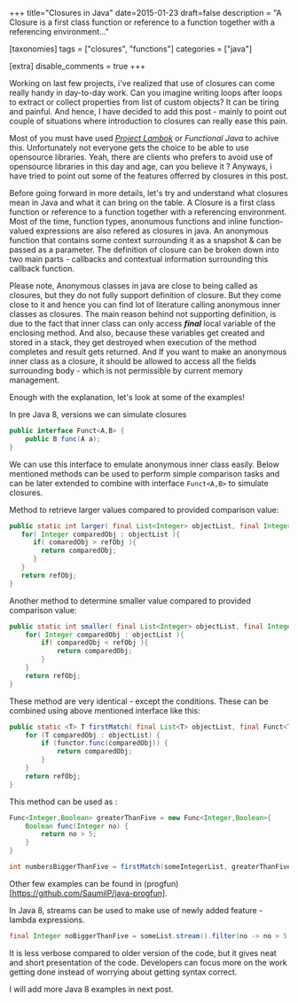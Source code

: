 +++
title="Closures in Java"
date=2015-01-23
draft=false
description = "A Closure is a first class function or reference to a function together with a referencing environment..."

[taxonomies]
tags = ["closures", "functions"]
categories = ["java"]

[extra]
disable_comments = true
+++

Working on last few projects, i've realized that use of closures can come really handy in day-to-day work.
Can you imagine writing loops after loops to extract or collect properties from list of custom objects? It can be tiring and painful. And hence, I have decided to add this post - mainly to point out couple of situations where introduction to closures can really ease this pain.<!-- more -->

Most of you must have used [<i>Project Lambok</i>](https://projectlombok.org) or <i>Functional Java</i> to achive this. Unfortunately not everyone gets the choice to be able to use opensource libraries. Yeah, there are clients who prefers to avoid use of opensource libraries in this day and age, can you believe it ? Anyways, i have tried to point out some of the features offerred by closures in this post.

Before going forward in more details, let's try and understand what closures mean in Java and what it can bring on the table.
A Closure is a first class function or reference to a function together with a referencing environment. Most of the time, function types, anonumous functions and inline function-valued expressions are also refered as closures in java. An anonymous function that contains some context surrounding it as a snapshot & can be passed as a parameter. The definition of closure can be broken down into two main parts - callbacks and contextual information surrounding this callback function.

Please note, Anonymous classes in java are close to being called as closures, but they do not fully support definition of closure. But they come close to it and hence you can find lot of literature calling anonymous inner classes as closures. The main reason behind not supporting definition, is due to the fact that inner class can only access <strong><i>final</i></strong> local variable of the enclosing method. And also, because these variables get created and stored in a stack, they get destroyed when execution of the method completes and result gets returned. And If you want to make an anonymous inner class as a closure, it should be allowed to access all the fields surrounding body - which is not permissible by current memory management.

Enough with the explanation, let's look at some of the examples!

In pre Java 8, versions we can simulate closures

```java
public interface Funct<A,B> {
    public B func(A a);
}
```

We can use this interface to emulate anonymous inner class easily. Below mentioned methods can be used to perform simple comparison tasks and can be later extended to combine with interface `Funct<A,B>` to simulate closures.

Method to retrieve larger values compared to provided comparison value:

```java
public static int larger( final List<Integer> objectList, final Integer refObj ){
   for( Integer comparedObj : objectList ){
      if( comaredObj > refObj ){
        return comparedObj;
      }
   }
   return refObj;
}
```

Another method to determine smaller value compared to provided comparison value:

```java
public static int smaller( final List<Integer> objectList, final Integer refObj ){
    for( Integer comparedObj : objectList ){
        if( comparedObj < refObj ){
            return comparedObj;
        }
    }
    return refObj;
}
```

These method are very identical - except the conditions. These can be combined using above mentioned interface like this:

```java
public static <T> T firstMatch( final List<T> objectList, final Funct<T, Boolean> functor, T refObj ){
    for (T comparedObj : objectList) {
        if (functor.func(comparedObj)) {
            return comparedObj;
        }
    }
    return refObj;
}
```

This method can be used as :

```java
Func<Integer,Boolean> greaterThanFive = new Func<Integer,Boolean>{
    Boolean func(Integer no) {
        return no > 5;
    }
}

int numbersBiggerThanFive = firstMatch(someIntegerList, greaterThanFive, defaultValue);
```

Other few examples can be found in (progfun)[https://github.com/SaumilP/java-progfun].

In Java 8, streams can be used to make use of newly added feature - lambda expressions.

```java
final Integer noBiggerThanFive = someList.stream().filter(no -> no > 5 ).get();
```

It is less verbose compared to older version of the code, but it gives neat and short presentation of the code.
Developers can focus more on the work getting done instead of worrying about getting syntax correct.

I will add more Java 8 examples in next post.
